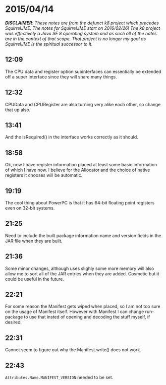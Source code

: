 # 2015/04/14

***DISCLAIMER***: _These notes are from the defunct k8 project which_
_precedes SquirrelJME. The notes for SquirrelJME start on 2016/02/26!_
_The k8 project was effectively a Java SE 8 operating system and as such_
_all of the notes are in the context of that scope. That project is no_
_longer my goal as SquirrelJME is the spiritual successor to it._

## 12:09

The CPU data and register option subinterfaces can essentially be extended off
a super interface since they will share many things.

## 12:32

CPUData and CPURegister are also turning very alike each other, so change that
up also.

## 13:41

And the isRequired() in the interface works correctly as it should.

## 18:58

Ok, now I have register information placed at least some basic information of
which I have now. I believe for the Allocator and the choice of native
registers it chooses will be automatic.

## 19:19

The cool thing about PowerPC is that it has 64-bit floating point registers
even on 32-bit systems.

## 21:25

Need to include the built package information name and version fields in the
JAR file when they are built.

## 21:36

Some minor changes, although uses slighly some more memory will also allow me
to sort all of the JAR entries when they are added. Cosmetic but it could be
useful in the future.

## 22:21

For some reason the Manifest gets wiped when placed, so I am not too sure on
the usage of Manifest itself. However with Manifest I can change run-package
to use that insted of opening and decoding the stuff myself, if desired.

## 22:31

Cannot seem to figure out why the Manifest.write() does not work.

## 22:43

`Attributes.Name.MANIFEST_VERSION` needed to be set.

